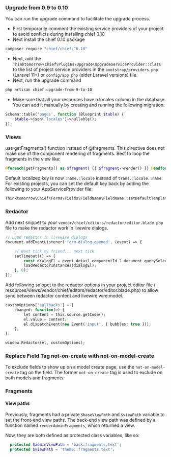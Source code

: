 ### Upgrade from 0.9 to 0.10

You can run the upgrade command to facilitate the upgrade process.

- First temporarily comment the existing service providers of your project to avoid conflicts during installing chief
  0.10
- Next install the chief 0.10 package

```bash
composer require "chief/chief:^0.10"
```

- Next, add the `Thinktomorrow\Chief\Plugins\Upgrade\UpgradeServiceProvider::class` to the list of project service
  providers in the `bootstrap/providers.php` (Laravel 11+) or `config/app.php` (older Laravel versions) file.
- Next, run the upgrade command

```bash
php artisan chief:upgrade-from-9-to-10
```

- Make sure that all your resources have a locales column in the database. You can add it manually by creating and
  running
  the following migration:

```php
Schema::table('pages', function (Blueprint $table) {
    $table->json('locales')->nullable();
});
```

### Views

use getFragments() function instead of @fragments.
This directive does not make use of the component rendering of fragments.
Best to loop the fragments in the view like:

```php
@foreach(getFragments() as $fragment) {{ $fragment->render() }} @endforeach
```

Default localized key is now `:name.:locale` instead of `trans.:locale.:name`. For existing projects, you
can set the default key back by adding the following to your AppServiceProvider file:

```php
Thinktomorrow\Chief\Forms\Fields\FieldName\FieldName::setDefaultTemplate('trans.:locale.:name');
```

### Redactor

Add next snippet to your `vendor/chief/editors/redactor/editor.blade.php` file to make the redactor work in livewire
dialogs.

```php
// Load redactor in livewire dialogs
document.addEventListener('form-dialog-opened', (event) => {

    // Next tick my friend... next tick
    setTimeout(() => {
        const dialogEl = event.detail.componentId ? document.querySelector(`[wire\\:id="${event.detail.componentId}"]`) : document;
        loadRedactorInstances(dialogEl);
    }, 0);
});
```

Add following snippet to the redactor options in your project editor file (
resources/views/vendor/chief/editors/redactor/editor.blade.php) to allow sync between redactor content and livewire
wire:model.

```php
customOptions['callbacks'] = {
    changed: function(e) {
        let content = this.source.getCode();
        el.value = content;
        el.dispatchEvent(new Event('input', { bubbles: true }));
    },
};

window.Redactor(el, customOptions);
```

### Replace Field Tag not-on-create with not-on-model-create

To exclude fields to show up on a model create page, use the `not-on-model-create` tag on the field.
The former `not-on-create` tag is used to exclude on both models and fragments.

### Fragments

#### View paths

Previously, fragments had a private `$baseViewPath` and `$viewPath` variable to set the front-end view paths. The back-end view path was defined by a function named `renderAdminFragments`, which returned a view.

Now, they are both defined as protected class variables, like so:

```php
  protected $adminViewPath = 'back.fragments.text';
  protected $viewPath = 'theme::fragments.text';
```
